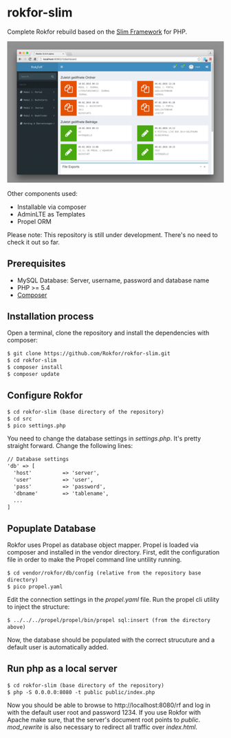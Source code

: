 rokfor-slim
===========

Complete Rokfor rebuild based on the [Slim Framework](http://slimframework.com/)
for PHP.

![Dashboard](https://github.com/Rokfor/rokfor-slim/blob/gh-pages/rokfor-screenshots/rf-dashboard.png)

Other components used:

-   Installable via composer
-   AdminLTE as Templates
-   Propel ORM

Please note: This repository is still under development. There's no need to
check it out so far.



Prerequisites
-------------

-   MySQL Database: Server, username, password and database name
-   PHP \>= 5.4
-   [Composer](https://getcomposer.org)



Installation process
--------------------

Open a terminal, clone the repository and install the dependencies with composer:

~~~~~~~~~~~~~~~~~~~~~~~~~~~~~~~~~~~~~~~~~~~~~~~~~~~~~~~~~~~~~~~~~~~~~~~~~~~~~~~~
$ git clone https://github.com/Rokfor/rokfor-slim.git
$ cd rokfor-slim
$ composer install
$ composer update
~~~~~~~~~~~~~~~~~~~~~~~~~~~~~~~~~~~~~~~~~~~~~~~~~~~~~~~~~~~~~~~~~~~~~~~~~~~~~~~~


Configure Rokfor
----------------

~~~~~~~~~~~~~~~~~~~~~~~~~~~~~~~~~~~~~~~~~~~~~~~~~~~~~~~~~~~~~~~~~~~~~~~~~~~~~~~~
$ cd rokfor-slim (base directory of the repository)
$ cd src
$ pico settings.php
~~~~~~~~~~~~~~~~~~~~~~~~~~~~~~~~~~~~~~~~~~~~~~~~~~~~~~~~~~~~~~~~~~~~~~~~~~~~~~~~

You need to change the database settings in _settings.php_. It's pretty straight
forward. Change the following lines:

~~~~~~~~~~~~~~~~~~~~~~~~~~~~~~~~~~~~~~~~~~~~~~~~~~~~~~~~~~~~~~~~~~~~~~~~~~~~~~~~
// Database settings
'db' => [
  'host'          => 'server',
  'user'          => 'user',
  'pass'          => 'password',
  'dbname'        => 'tablename',
  ...
]
~~~~~~~~~~~~~~~~~~~~~~~~~~~~~~~~~~~~~~~~~~~~~~~~~~~~~~~~~~~~~~~~~~~~~~~~~~~~~~~~


Popuplate Database
------------------

Rokfor uses Propel as database object mapper. Propel is loaded via composer and
installed in the vendor directory. First, edit the configuration file in order
to make the Propel command line untility running.

~~~~~~~~~~~~~~~~~~~~~~~~~~~~~~~~~~~~~~~~~~~~~~~~~~~~~~~~~~~~~~~~~~~~~~~~~~~~~~~~
$ cd vendor/rokfor/db/config (relative from the repository base directory)
$ pico propel.yaml
~~~~~~~~~~~~~~~~~~~~~~~~~~~~~~~~~~~~~~~~~~~~~~~~~~~~~~~~~~~~~~~~~~~~~~~~~~~~~~~~

Edit the connection settings in the *propel.yaml* file. 
Run the propel cli utility to inject the structure:

~~~~~~~~~~~~~~~~~~~~~~~~~~~~~~~~~~~~~~~~~~~~~~~~~~~~~~~~~~~~~~~~~~~~~~~~~~~~~~~~
$ ../../../propel/propel/bin/propel sql:insert (from the directory above)
~~~~~~~~~~~~~~~~~~~~~~~~~~~~~~~~~~~~~~~~~~~~~~~~~~~~~~~~~~~~~~~~~~~~~~~~~~~~~~~~

Now, the database should be populated with the correct strucuture and a default
user is automatically added.


Run php as a local server
-------------------------

~~~~~~~~~~~~~~~~~~~~~~~~~~~~~~~~~~~~~~~~~~~~~~~~~~~~~~~~~~~~~~~~~~~~~~~~~~~~~~~~
$ cd rokfor-slim (base directory of the repository)
$ php -S 0.0.0.0:8080 -t public public/index.php
~~~~~~~~~~~~~~~~~~~~~~~~~~~~~~~~~~~~~~~~~~~~~~~~~~~~~~~~~~~~~~~~~~~~~~~~~~~~~~~~

Now you should be able to browse to http://localhost:8080/rf and log in with the
default user root and password 1234. If you use Rokfor with Apache make sure, that
the server's document root points to _public_. _mod_rewrite_ is also necessary to
redirect all traffic over _index.html_.
